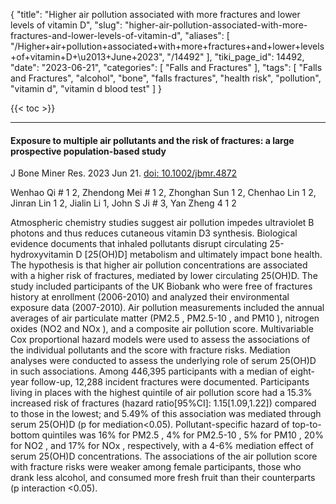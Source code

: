 {
    "title": "Higher air pollution associated with more fractures and lower levels of vitamin D",
    "slug": "higher-air-pollution-associated-with-more-fractures-and-lower-levels-of-vitamin-d",
    "aliases": [
        "/Higher+air+pollution+associated+with+more+fractures+and+lower+levels+of+vitamin+D+\u2013+June+2023",
        "/14492"
    ],
    "tiki_page_id": 14492,
    "date": "2023-06-21",
    "categories": [
        "Falls and Fractures"
    ],
    "tags": [
        "Falls and Fractures",
        "alcohol",
        "bone",
        "falls fractures",
        "health risk",
        "pollution",
        "vitamin d",
        "vitamin d blood test"
    ]
}


{{< toc >}} 

---

#### Exposure to multiple air pollutants and the risk of fractures: a large prospective population-based study

J Bone Miner Res. 2023 Jun 21. [doi: 10.1002/jbmr.4872](https://doi.org/10.1002/jbmr.4872)

Wenhao Qi # 1 2, Zhendong Mei # 1 2, Zhonghan Sun 1 2, Chenhao Lin 1 2, Jinran Lin 1 2, Jialin Li 1, John S Ji # 3, Yan Zheng 4 1 2

Atmospheric chemistry studies suggest air pollution impedes ultraviolet B photons and thus reduces cutaneous vitamin D3 synthesis. Biological evidence documents that inhaled pollutants disrupt circulating 25-hydroxyvitamin D <span>[25(OH)D]</span> metabolism and ultimately impact bone health. The hypothesis is that higher air pollution concentrations are associated with a higher risk of fractures, mediated by lower circulating 25(OH)D. The study included participants of the UK Biobank who were free of fractures history at enrollment (2006-2010) and analyzed their environmental exposure data (2007-2010). Air pollution measurements included the annual averages of air particulate matter (PM2.5 , PM2.5-10 , and PM10 ), nitrogen oxides (NO2 and NOx ), and a composite air pollution score. Multivariable Cox proportional hazard models were used to assess the associations of the individual pollutants and the score with fracture risks. Mediation analyses were conducted to assess the underlying role of serum 25(OH)D in such associations. Among 446,395 participants with a median of eight-year follow-up, 12,288 incident fractures were documented. Participants living in places with the highest quintile of air pollution score had a 15.3% increased risk of fractures (hazard ratio<span>[95%CI]</span>: 1.15<span>[1.09,1.22]</span>) compared to those in the lowest; and 5.49% of this association was mediated through serum 25(OH)D (p for mediation<0.05). Pollutant-specific hazard of top-to-bottom quintiles was 16% for PM2.5 , 4% for PM2.5-10 , 5% for PM10 , 20% for NO2 , and 17% for NOx , respectively, with a 4-6% mediation effect of serum 25(OH)D concentrations. The associations of the air pollution score with fracture risks were weaker among female participants, those who drank less alcohol, and consumed more fresh fruit than their counterparts (p interaction <0.05).
